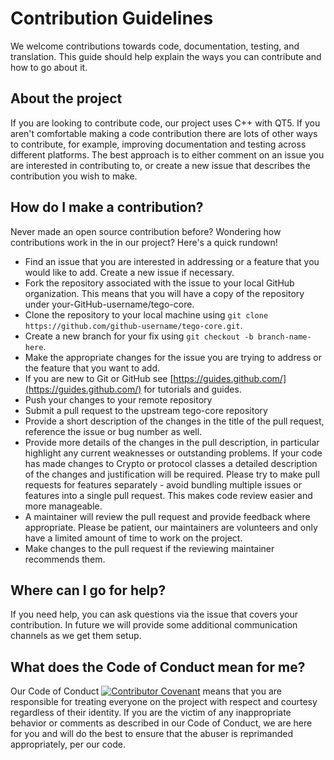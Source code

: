 # Contribution Guidelines

We welcome contributions towards code, documentation, testing, and translation.
This guide should help explain the ways you can contribute and how to go about
it.

## About the project

If you are looking to contribute code, our project uses C++ with QT5. If you
aren't comfortable making a code contribution there are lots of other ways to
contribute, for example, improving documentation and testing across different
platforms. The best approach is to either comment on an issue you are interested
in contributing to, or create a new issue that describes the contribution you
wish to make.

## How do I make a contribution?

Never made an open source contribution before? Wondering how contributions work
in the in our project? Here's a quick rundown!

- Find an issue that you are interested in addressing or a feature that you
  would like to add. Create a new issue if necessary.
- Fork the repository associated with the issue to your local GitHub
  organization. This means that you will have a copy of the repository under
  your-GitHub-username/tego-core.
- Clone the repository to your local machine using `git clone
  https://github.com/github-username/tego-core.git`.
- Create a new branch for your fix using `git checkout -b branch-name-here`.
- Make the appropriate changes for the issue you are trying to address or the
  feature that you want to add.
- If you are new to Git or GitHub see
  [https://guides.github.com/](https://guides.github.com/) for tutorials and
  guides.
- Push your changes to your remote repository
- Submit a pull request to the upstream tego-core repository
- Provide a short description of the changes in the title of the pull request,
  reference the issue or bug number as well.
- Provide more details of the changes in the pull description, in particular
  highlight any current weaknesses or outstanding problems. If your code has
  made changes to Crypto or protocol classes a detailed description of the
  changes and justification will be required. Please try to make pull requests
  for features separately - avoid bundling multiple issues or features into a
  single pull request. This makes code review easier and more manageable.
- A maintainer will review the pull request and provide feedback where
  appropriate. Please be patient, our maintainers are volunteers and only have a
  limited amount of time to work on the project.
- Make changes to the pull request if the reviewing maintainer recommends them.

## Where can I go for help?

If you need help, you can ask questions via the issue that covers your
contribution. In future we will provide some additional communication channels
as we get them setup.

## What does the Code of Conduct mean for me?

Our Code of Conduct
[![Contributor Covenant](https://img.shields.io/badge/Contributor%20Covenant-v2.0%20adopted-ff69b4.svg)](CODE_OF_CONDUCT.md)
means that you are responsible for treating everyone on the project with respect
and courtesy regardless of their identity. If you are the victim of any
inappropriate behavior or comments as described in our Code of Conduct, we are
here for you and will do the best to ensure that the abuser is reprimanded
appropriately, per our code.
